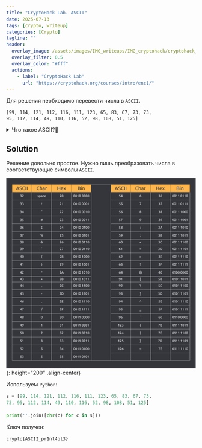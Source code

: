 ```yaml
---
title: "CryptoHack Lab. ASCII"
date: 2025-07-13
tags: [crypto, writeup]  
categories: [Crypto]
tagline: ""
header:
  overlay_image: /assets/images/IMG_writeups/IMG_cryptohack/cryptohack_logo.webp
  overlay_filter: 0.5 
  overlay_color: "#fff"
  actions:
    - label: "СryptoHack Lab"
      url: "https://cryptohack.org/courses/intro/enc1/"
---
```


Для решения необходимо перевести числа в `ASCII`.

```
[99, 114, 121, 112, 116, 111, 123, 65, 83, 67, 73, 73, 
95, 112, 114, 49, 110, 116, 52, 98, 108, 51, 125]
```

<details>
<summary>Что такое ASCII?🤔</summary> <br>
  
[ASCII](https://ru.wikipedia.org/wiki/ASCII) — это 7-битная кодировка, способная представить 128 различных символов. К этим символам относятся ТОЛЬКО английские буквы (как строчные, так и заглавные), цифры, знаки препинания и набор управляющих кодов, используемых для специальных целей, например, для обозначения конца строки или конца файла. 

</details>

## Solution

Решение довольно простое. Нужно лишь преобразовать числа в соответствующие символы `ASCII`. 

![IMG](/assets/images/IMG_writeups/IMG_cryptohack/IMG_ascii/1.png){: height="200" .align-center}

Используем `Python`:

```python
s = [99, 114, 121, 112, 116, 111, 123, 65, 83, 67, 73, 
73, 95, 112, 114, 49, 110, 116, 52, 98, 108, 51, 125]

print(''.join([chr(c) for c in s]))
```

Ключ получен:

```
crypto{ASCII_pr1nt4bl3}
```
